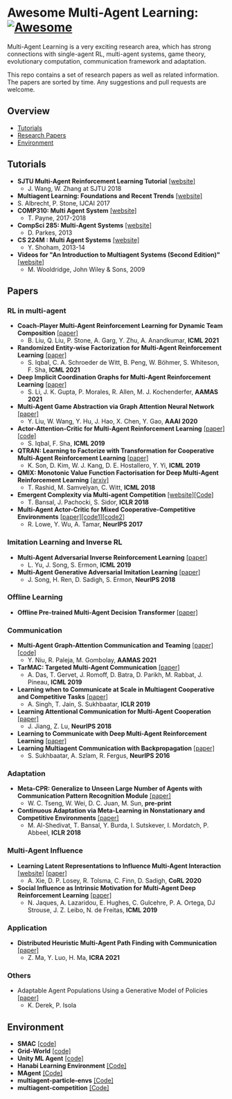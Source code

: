 # Awesome Multi-Agent Learning: [![Awesome](https://cdn.rawgit.com/sindresorhus/awesome/d7305f38d29fed78fa85652e3a63e154dd8e8829/media/badge.svg)](https://github.com/sindresorhus/awesome)
Multi-Agent Learning is a very exciting research area, which has strong connections with single-agent RL, multi-agent systems, game theory, evolutionary computation, communication framework and adaptation.

This repo contains a set of research papers as well as related information. The papers are sorted by time. Any suggestions and pull requests are welcome.

## Overview
 - [Tutorials](#tutorials)
 - [Research Papers](#research-papers)
 - [Environment](#environment)

## Tutorials
- **SJTU Multi-Agent Reinforcement Learning Tutorial** [[website]](http://wnzhang.net/tutorials/marl2018/index.html)
  - J. Wang, W. Zhang at SJTU 2018 
-  **Multiagent Learning: Foundations and Recent Trends** [[website]](http://www.cs.utexas.edu/~larg/ijcai17_tutorial/)
  - S. Albrecht, P. Stone, IJCAI 2017
- **COMP310: Multi Agent System** [[website]](https://cgi.csc.liv.ac.uk/~trp/COMP310.html)    
  - T. Payne, 2017-2018
- **CompSci 285: Multi-Agent Systems** [[website]](https://www.seas.harvard.edu/courses/cs285/CS_285/Course_Home.html)   
  - D. Parkes, 2013
- **CS 224M : Multi Agent Systems** [[website]](http://web.stanford.edu/class/cs224m/)
  - Y. Shoham, 2013-14
- **Videos for "An Introduction to Multiagent Systems (Second Edition)"** [[website]](http://www.cs.ox.ac.uk/people/michael.wooldridge/pubs/imas/videos/)   
  - M. Wooldridge, John Wiley & Sons, 2009


## Papers
### RL in multi-agent
- **Coach-Player Multi-Agent Reinforcement Learning for Dynamic Team Composition** [[paper]](https://arxiv.org/abs/2105.08692)
  - B. Liu, Q. Liu, P. Stone, A. Garg, Y. Zhu, A. Anandkumar, **ICML 2021**
- **Randomized Entity-wise Factorization for Multi-Agent Reinforcement Learning** [[paper]](https://arxiv.org/abs/2006.04222)
  - S. Iqbal, C. A. Schroeder de Witt, B. Peng, W. Böhmer, S. Whiteson, F. Sha, **ICML 2021**
- **Deep Implicit Coordination Graphs for Multi-Agent Reinforcement Learning** [[paper]](https://arxiv.org/abs/2006.11438)
  - S. Li, J. K. Gupta, P. Morales, R. Allen, M. J. Kochenderfer, **AAMAS 2021**
- **Multi-Agent Game Abstraction via Graph Attention Neural Network** [[paper]](https://arxiv.org/abs/1911.10715)
  - Y. Liu, W. Wang, Y. Hu, J. Hao, X. Chen, Y. Gao, **AAAI 2020**
- **Actor-Attention-Critic for Multi-Agent Reinforcement Learning** [[paper]](https://arxiv.org/abs/1810.02912) [[code]](https://github.com/shariqiqbal2810/MAAC)
  - S. Iqbal, F. Sha, **ICML 2019**
- **QTRAN: Learning to Factorize with Transformation for Cooperative Multi-Agent Reinforcement Learning** [[paper]](https://arxiv.org/abs/1905.05408)
  - K. Son, D. Kim, W. J. Kang, D. E. Hostallero, Y. Yi, **ICML 2019**
- **QMIX: Monotonic Value Function Factorisation for Deep Multi-Agent Reinforcement Learning** [[arxiv]](https://arxiv.org/abs/1803.11485)
  - T. Rashid, M. Samvelyan, C. Witt, **ICML 2018**
- **Emergent Complexity via Multi-agent Competition** [[website]](https://arxiv.org/abs/1710.03748)[[Code]](https://github.com/openai/multiagent-competition)
  - T. Bansal, J. Pachocki, S. Sidor, **ICLR 2018**
- **Multi-Agent Actor-Critic for Mixed Cooperative-Competitive Environments** [[paper]](https://arxiv.org/abs/1706.02275)[[code1]](https://github.com/openai/multiagent-particle-envs)[[code2]](https://github.com/openai/maddpg)
  - R. Lowe, Y. Wu, A. Tamar, **NeurIPS 2017**

### Imitation Learning and Inverse RL
- **Multi-Agent Adversarial Inverse Reinforcement Learning** [[paper]](https://arxiv.org/abs/1907.13220)
  - L. Yu, J. Song, S. Ermon, **ICML 2019**
- **Multi-Agent Generative Adversarial Imitation Learning** [[paper]](https://arxiv.org/pdf/1807.09936.pdf)
  - J. Song, H. Ren, D. Sadigh, S. Ermon, **NeurIPS 2018**

### Offline Learning
-  **Offline Pre-trained Multi-Agent Decision Transformer** [[paper]](https://openreview.net/forum?id=W08IqLMlMer)

### Communication
- **Multi-Agent Graph-Attention Communication and Teaming** [[paper]](https://dl.acm.org/doi/abs/10.5555/3463952.3464065) [[code]](https://github.com/MAGIC-AAMAS/MAGIC)
  - Y. Niu, R. Paleja, M. Gombolay, **AAMAS 2021**
- **TarMAC: Targeted Multi-Agent Communication** [[paper]](https://proceedings.mlr.press/v97/das19a.html)
  - A. Das, T. Gervet, J. Romoff, D. Batra, D. Parikh, M. Rabbat, J. Pineau, **ICML 2019**
- **Learning when to Communicate at Scale in Multiagent Cooperative and Competitive Tasks** [[paper]](https://arxiv.org/abs/1812.09755)
  - A. Singh, T. Jain, S. Sukhbaatar, **ICLR 2019**
- **Learning Attentional Communication for Multi-Agent Cooperation** [[paper]](https://arxiv.org/abs/1805.07733)
  - J. Jiang, Z. Lu, **NeurIPS 2018**
- **Learning to Communicate with Deep Multi-Agent Reinforcement Learning** [[paper]](https://proceedings.neurips.cc/paper/2016/hash/c7635bfd99248a2cdef8249ef7bfbef4-Abstract.html)
- **Learning Multiagent Communication with Backpropagation** [[paper]](https://arxiv.org/abs/1605.07736)
  - S. Sukhbaatar, A. Szlam, R. Fergus, **NeurIPS 2016**

### Adaptation
- **Meta-CPR: Generalize to Unseen Large Number of Agents with Communication Pattern Recognition Module** [[paper]](https://arxiv.org/abs/2112.07222)
  - W. C. Tseng, W. Wei, D. C. Juan, M. Sun, **pre-print**
- **Continuous Adaptation via Meta-Learning in Nonstationary and Competitive Environments** [[paper]](https://arxiv.org/pdf/1710.03641.pdf)
  - M. Al-Shedivat, T. Bansal, Y. Burda, I. Sutskever, I. Mordatch, P. Abbeel, **ICLR 2018**

### Multi-Agent Influence
- **Learning Latent Representations to Influence Multi-Agent Interaction** [[website]](https://sites.google.com/view/latent-strategies/) [[paper]](https://arxiv.org/abs/2011.06619)
  - A. Xie, D. P. Losey, R. Tolsma, C. Finn, D. Sadigh, **CoRL 2020**
- **Social Influence as Intrinsic Motivation for Multi-Agent Deep Reinforcement Learning** [[paper]](https://arxiv.org/abs/1810.08647)
  - N. Jaques, A. Lazaridou, E. Hughes, C. Gulcehre, P. A. Ortega, DJ Strouse, J. Z. Leibo, N. de Freitas, **ICML 2019**

### Application
- **Distributed Heuristic Multi-Agent Path Finding with Communication** [[paper]](https://arxiv.org/abs/2106.11365)
  - Z. Ma, Y. Luo, H. Ma, **ICRA 2021**

### Others
- Adaptable Agent Populations Using a Generative Model of Policies [[paper]](https://arxiv.org/abs/2107.07506)
  - K. Derek, P. Isola


## Environment
- **SMAC** [[code]](https://github.com/oxwhirl/smac)
- **Grid-World** [[code]](https://github.com/ArnaudFickinger/gym-multigrid)
- **Unity ML Agent** [[code]](https://github.com/Unity-Technologies/ml-agents)
- **Hanabi Learning Environment** [[Code]](https://github.com/deepmind/hanabi-learning-environment)
- **MAgent** [[Code]](https://github.com/geek-ai/MAgent) 
- **multiagent-particle-envs** [[Code]](https://github.com/openai/multiagent-particle-envs)
- **multiagent-competition** [[Code]](https://github.com/openai/multiagent-competition)

<!-- <table >
  <tr>
    <td>Alfreds Futterkiste</td>
    <td>Maria Anders</td>
    <td>Germany</td>
  </tr>
  <tr>
    <th>SMAC</th>
    <th>Grid-World</th>
    <th>Unity ML Agent</th>
  </tr>
  <tr>
    <td>Centro comercial Moctezuma</td>
    <td>Francisco Chang</td>
    <td>Mexico</td>
  </tr>
  <tr>
    <th>Company</th>
    <th>Contact</th>
    <th>Country</th>
  </tr>
</table> -->